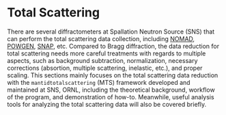 Total Scattering
===

There are several diffractometers at Spallation Neutron Source (SNS) that can perform the total scattering data collection, including [NOMAD](https://neutrons.ornl.gov/nomad), [POWGEN](https://neutrons.ornl.gov/powgen), [SNAP](https://sns.gov/snap), etc. Compared to Bragg diffraction, the data reduction for total scattering needs more careful treatments with regards to multiple aspects, such as background subtraction, normalization, necessary corrections (absortion, multiple scattering, inelastic, etc.), and proper scaling. This sections mainly focuses on the total scattering data reduction with the `mantidtotalscattering` (MTS) framework developed and maintained at SNS, ORNL, including the theoretical background, workflow of the program, and demonstration of how-to. Meanwhile, useful analysis tools for analyzing the total scattering data will also be covered briefly.